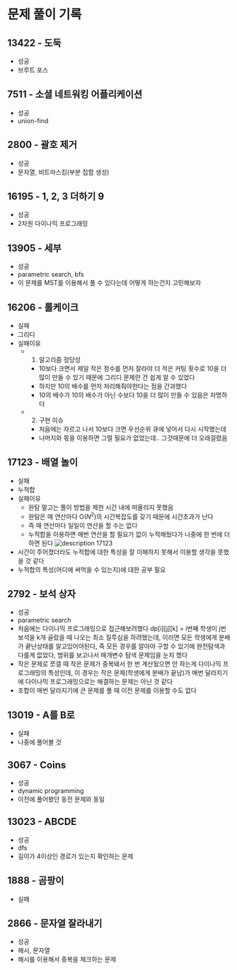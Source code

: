 # 문제 풀이 기록

## 13422 - 도둑

- 성공
- 브루트 포스

## 7511 - 소셜 네트워킹 어플리케이션

- 성공
- union-find

## 2800 - 괄호 제거

- 성공
- 문자열, 비트마스킹(부분 집합 생성)

## 16195 - 1, 2, 3 더하기 9

- 성공
- 2차원 다이나믹 프로그래밍

## 13905 - 세부

- 성공
- parametric search, bfs
- 이 문제를 MST를 이용해서 풀 수 있다는데 어떻게 하는건지 고민해보자

## 16206 - 롤케이크

- 실패
- 그리디
- 실패이유
  - 1. 알고리즘 정당성
    - 10보다 크면서 제일 작은 정수를 먼저 잘라야 더 적은 커팅 횟수로 10을 더 많이 만들 수 있기 때문에 그리디 문제란 건 쉽게 알 수 있었다
    - 하지만 10의 배수를 먼저 처리해줘야한다는 점을 간과했다
    - 10의 배수가 10의 배수가 아닌 수보다 10을 더 많이 만들 수 있음은 자명하다
  - 2. 구현 이슈
    - 처음에는 자르고 나서 10보다 크면 우선순위 큐에 넣어서 다시 시작했는데
    - 나머지와 몫을 이용하면 그럴 필요가 없었는데.. 그것때문에 더 오래걸렸음

## 17123 - 배열 놀이

- 실패
- 누적합
- 실패이유
  - 완탐 말고는 풀이 방법을 제한 시간 내에 떠올리지 못했음
  - 완탐은 매 연산마다 O($N^2$)의 시간복잡도를 갖기 때문에 시간초과가 난다
  - 즉 매 연산마다 일일이 연산을 할 수는 없다
  - 누적합을 이용하면 매번 연산을 할 필요가 없이 누적해뒀다가 나중에 한 번에 더하면 된다
    ![description 17123](https://user-images.githubusercontent.com/48282185/216264470-bd9b9568-6953-42df-be3a-b2c0212716b9.png)
- 시간이 주어졌더라도 누적합에 대한 특성을 잘 이해하지 못해서 이용할 생각을 못했을 것 같다
- 누적합의 특성(어디에 써먹을 수 있는지)에 대한 공부 필요

## 2792 - 보석 상자

- 성공
- parametric search
- 처음에는 다이나믹 프로그래밍으로 접근해보려했다 dp[i][j][k] = i번째 학생이 j번 보석을 k개 골랐을 때 나오는 최소 질투심을 하려했는데, 이러면 모든 학생에게 분배가 끝난상태를 알고있어야된다, 즉 모든 경우를 알아야 구할 수 있기에 완전탐색과 다를게 없었다, 범위를 보고나서 매개변수 탐색 문제임을 눈치 챘다
- 작은 문제로 쪼갤 때 작은 문제가 중복돼서 한 번 계산됬으면 안 하는게 다이나믹 프로그래밍의 특성인데, 이 경우는 작은 문제(학생에게 분배가 끝남)가 매번 달라지기에 다이나믹 프로그래밍으로는 해결하는 문제는 아닌 것 같다
- 조합이 매번 달라지기에 큰 문제를 풀 때 이전 문제를 이용할 수도 없다

## 13019 - A를 B로

- 실패
- 나중에 풀어볼 것

## 3067 - Coins

- 성공
- dynamic programming
- 이전에 풀어봤던 동전 문제와 동일

## 13023 - ABCDE

- 성공
- dfs
- 길이가 4이상인 경로가 있는지 확인하는 문제

## 1888 - 곰팡이

- 실패

## 2866 - 문자열 잘라내기

- 성공
- 해시, 문자열
- 해시를 이용해서 중복을 체크하는 문제
